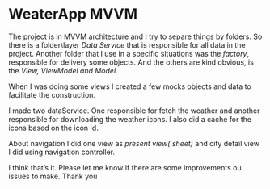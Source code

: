 # WeaterApp MVVM

The project is in MVVM architecture and I try to separe things by folders. So there is a folder\layer *Data Service* that is responsible for all data in the project. Another folder that I use in a specific situations was the *factory*, responsible for delivery some objects. And the others are kind obvious, is the *View, ViewModel and Model*.

When I was doing some views I created a few mocks objects and data to facilitate the construction. 

I made two dataService. One responsible for fetch the weather and another responsible for downloading the weather icons. I also did a cache for the icons based on the icon Id.

About navigation I did one view as *present view(.sheet)* and city detail view I did using navigation controller.

I think that’s it. Please let me know if there are some improvements ou issues to make.
Thank you
